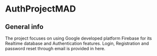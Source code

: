 # AuthProjectMAD
## General info
The project focuses on using Google developed platform Firebase for its Realtime database and Authentication features.
Login, Registration and password reset through email is provided in here.

